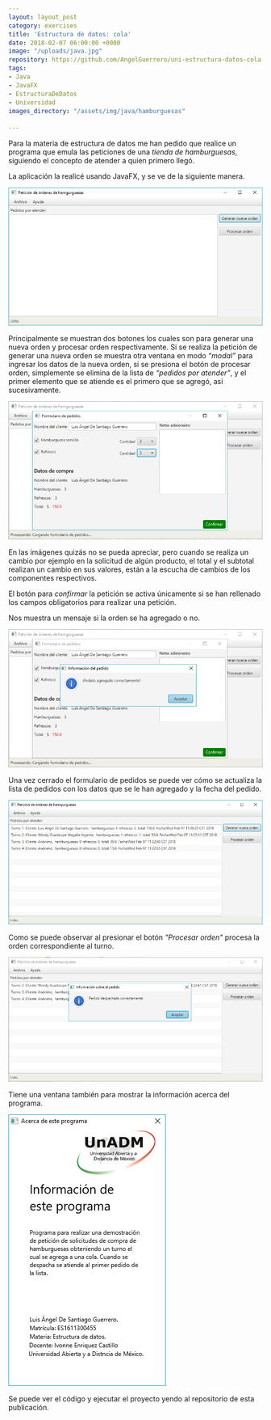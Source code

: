 ```yaml
---
layout: layout_post
category: exercises
title: 'Estructura de datos: cola'
date: 2018-02-07 06:00:00 +0000
image: "/uploads/java.jpg"
repository: https://github.com/AngelGuerrero/uni-estructura-datos-cola
tags:
- Java
- JavaFX
- EstructuraDeDatos
- Universidad
images_directory: "/assets/img/java/hamburguesas"

---
```

Para la materia de estructura de datos me han pedido que realice un programa que emula las peticiones de una _tienda de hamburguesas_, siguiendo el concepto de atender a quien primero llegó.

La aplicación la realicé usando JavaFX, y se ve de la siguiente manera.

![](/uploads/programa_hamburguesas.png)

Principalmente se muestran dos botones los cuales son para generar una nueva orden y procesar orden respectivamente. Si se realiza la petición de generar una nueva orden se muestra otra ventana en modo _“modal”_ para ingresar los datos de la nueva orden, si se presiona el botón de procesar orden, simplemente se elimina de la lista de _“pedidos por atender”_, y el primer elemento que se atiende es el primero que se agregó, así sucesivamente.

![](/uploads/realizando_peticion.png)

En las imágenes quizás no se pueda apreciar, pero cuando se realiza un cambio por ejemplo en la solicitud de algún producto, el total y el subtotal realizan un cambio en sus valores, están a la escucha de cambios de los componentes respectivos.

El botón para _confirmar_ la petición se activa únicamente si se han rellenado los campos obligatorios para realizar una petición.

Nos muestra un mensaje si la orden se ha agregado o no.

![](/uploads/confirmacion_peticion.png)

Una vez cerrado el formulario de pedidos se puede ver cómo se actualiza la lista de pedidos con los datos que se le han agregado y la fecha del pedido.

![](/uploads/lista_pedidos.png)

Como se puede observar al presionar el botón _"Procesar orden"_ procesa la orden correspondiente al turno.

![](/uploads/proceso_de_turno.png)

Tiene una ventana también para mostrar la información acerca del programa.

![](/uploads/info.png)

Se puede ver el código y ejecutar el proyecto yendo al repositorio de esta publicación.